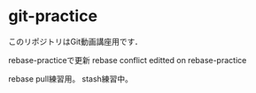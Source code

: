 # git-practice
このリポジトリはGit動画講座用です．

rebase-practiceで更新
rebase conflict editted on rebase-practice

rebase pull練習用。
stash練習中。
